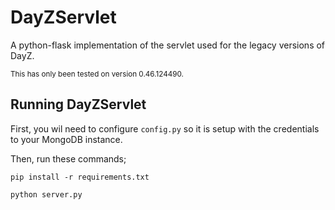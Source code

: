 # DayZServlet
A python-flask implementation of the servlet used for the legacy versions of DayZ.

<sup>This has only been tested on version 0.46.124490.</sup>

## Running DayZServlet
First, you wil need to configure `config.py` so it is setup with the credentials to your MongoDB instance.

Then, run these commands;

`pip install -r requirements.txt`

`python server.py`
